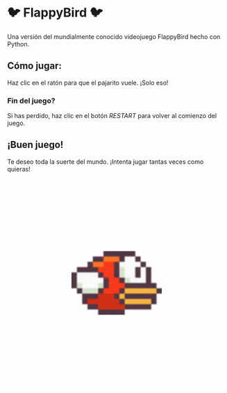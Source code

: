 # 🐦 FlappyBird 🐦

Una versión del mundialmente conocido videojuego FlappyBird hecho con Python.

## Cómo jugar:

Haz clic en el ratón para que el pajarito vuele. ¡Solo eso!

### Fin del juego?

Si has perdido, haz clic en el botón _RESTART_ para volver al comienzo del juego.

## ¡Buen juego!

Te deseo toda la suerte del mundo. ¡Intenta jugar tantas veces como quieras!

<p align="center">
  <img src="img/gif/pajarito.gif" alt="GIF" width="480px" />
</p>